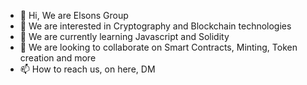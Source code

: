 - 👋 Hi, We are Elsons Group
- 👀 We are interested in Cryptography and Blockchain technologies 
- 🌱 We are currently learning Javascript and Solidity
- 💞️ We are looking to collaborate on Smart Contracts, Minting, Token creation and more
- 📫 How to reach us, on here, DM

<!---
Jar2685/Jar2685 is a ✨ special ✨ repository because its `README.md` (this file) appears on your GitHub profile.
You can click the Preview link to take a look at your changes.
--->
